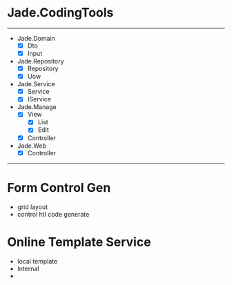# Jade.CodingTools
---
- Jade.Domain 
  - [x]  Dto
  - [x] Input
- Jade.Repository
  - [x] Repository
  - [x] Uow
- Jade.Service
   - [x] Service
   - [x] IService
- Jade.Manage
   - [x] View
     -  [x] List
     -  [x] Edit
   - [x] Controller
   
- Jade.Web
  - [x] Controller

---
# Form Control Gen
- grid layout
- control htl code generate

# Online Template Service
- local template
- Internal
- 
 
